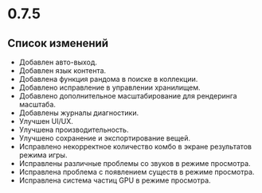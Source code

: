 # 0.7.5

## Список изменений

- Добавлен авто-выход.
- Добавлен язык контента.
- Добавлена функция рандома в поиске в коллекции.
- Добавлено исправление в управлении хранилищем.
- Добавлено дополнительное масштабирование для рендеринга масштаба.
- Добавлены журналы диагностики.
- Улучшен UI/UX.
- Улучшена производительность.
- Улучшено сохранение и экспортирование вещей.
- Исправлено некорректное количество комбо в экране результатов режима игры.
- Исправлены различные проблемы со звуков в режиме просмотра.
- Исправлена проблема с появлением существ в режиме просмотра.
- Исправлена система частиц GPU в режиме просмотра.
